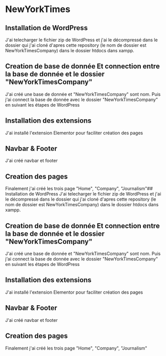 # NewYorkTimes
## Installation de WordPress
J'ai telecharger le fichier zip de WordPress et j'ai le décompressé dans le dossier qui j'ai cloné d'apres cette repository (le nom de dossier est NewYorkTimesCompany) dans le dossier htdocs dans xampp.
## Creation de base de donnée Et connection entre la base de donnée et le dossier "NewYorkTimesCompany"
J'ai créé une base de donnée et "NewYorkTimesCompany" sont nom. Puis j'ai connect la base de donnée avec le dossier "NewYorkTimesCompany" en suivant les étapes de WordPress
## Installation des extensions
J'ai installé l'extension Elementor pour faciliter création des pages
## Navbar & Footer
J'ai créé navbar et footer
## Creation des pages
Finalement j'ai créé les trois page "Home", "Company", "Journalism"## Installation de WordPress
J'ai telecharger le fichier zip de WordPress et j'ai le décompressé dans le dossier qui j'ai cloné d'apres cette repository (le nom de dossier est NewYorkTimesCompany) dans le dossier htdocs dans xampp.
## Creation de base de donnée Et connection entre la base de donnée et le dossier "NewYorkTimesCompany"
J'ai créé une base de donnée et "NewYorkTimesCompany" sont nom. Puis j'ai connect la base de donnée avec le dossier "NewYorkTimesCompany" en suivant les étapes de WordPress
## Installation des extensions
J'ai installé l'extension Elementor pour faciliter création des pages
## Navbar & Footer
J'ai créé navbar et footer
## Creation des pages
Finalement j'ai créé les trois page "Home", "Company", "Journalism"
